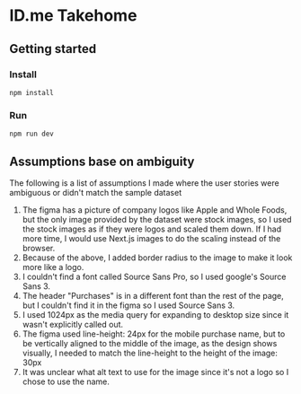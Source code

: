 # ID.me Takehome

## Getting started

### Install

```
npm install
```

### Run

```
npm run dev
```

## Assumptions base on ambiguity

The following is a list of assumptions I made where the user stories were ambiguous or didn't match the sample dataset

1. The figma has a picture of company logos like Apple and Whole Foods, but the only image provided by the dataset were stock images, so I used the stock images as if they were logos and scaled them down. If I had more time, I would use Next.js images to do the scaling instead of the browser.
1. Because of the above, I added border radius to the image to make it look more like a logo.
1. I couldn't find a font called Source Sans Pro, so I used google's Source Sans 3.
1. The header "Purchases" is in a different font than the rest of the page, but I couldn't find it in the figma so I used Source Sans 3.
1. I used 1024px as the media query for expanding to desktop size since it wasn't explicitly called out.
1. The figma used line-height: 24px for the mobile purchase name, but to be vertically aligned to the middle of the image, as the design shows visually, I needed to match the line-height to the height of the image: 30px
1. It was unclear what alt text to use for the image since it's not a logo so I chose to use the name.
